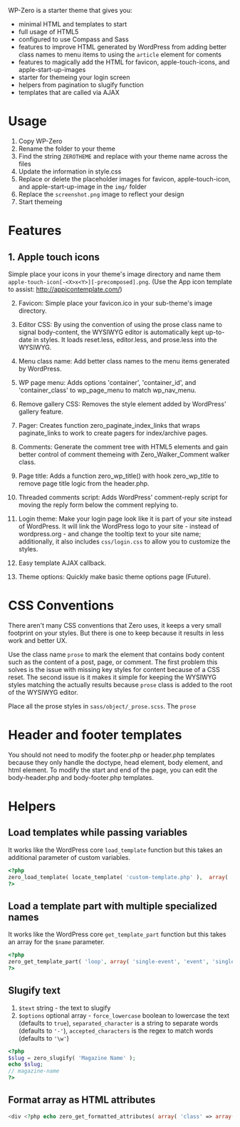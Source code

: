 
WP-Zero is a starter theme that gives you:

* minimal HTML and templates to start
* full usage of HTML5
* configured to use Compass and Sass
* features to improve HTML generated by WordPress from adding better class names to menu items to using the ```article``` element for coments
* features to magically add the HTML for favicon, apple-touch-icons, and apple-start-up-images
* starter for themeing your login screen
* helpers from pagination to slugify function
* templates that are called via AJAX

# Usage #

1. Copy WP-Zero
2. Rename the folder to your theme
3. Find the string ```ZEROTHEME``` and replace with your theme name across the files
4. Update the information in style.css
5. Replace or delete the placeholder images for favicon, apple-touch-icon, and apple-start-up-image in the ```img/``` folder
6. Replace the ```screenshot.png``` image to reflect your design
7. Start themeing

# Features #

## 1. Apple touch icons ##

Simple place your icons in your theme's image directory and name them ```apple-touch-icon[-<X>x<Y>][-precomposed].png```. (Use the App icon template to assist: http://appicontemplate.com/)

2. Favicon: Simple place your favicon.ico in your sub-theme's image directory.

4. Editor CSS: By using the convention of using the prose class name to signal body-content, the WYSIWYG editor is automatically kept up-to-date in styles. It loads reset.less, editor.less, and prose.less into the WYSIWYG.

5. Menu class name: Add better class names to the menu items generated by WordPress.

6. WP page menu: Adds options 'container', 'container_id', and 'container_class' to wp_page_menu to match wp_nav_menu.

7. Remove gallery CSS: Removes the style element added by WordPress' gallery feature.

8. Pager: Creates function zero_paginate_index_links that wraps paginate_links to work to create pagers for index/archive pages.

9. Comments: Generate the comment tree with HTML5 elements and gain better control of comment themeing with Zero_Walker_Comment walker class.

10. Page title: Adds a function zero_wp_title() with hook zero_wp_title to remove page title logic from the header.php.

11. Threaded comments script: Adds WordPress' comment-reply script for moving the reply form below the comment replying to.


14. Login theme: Make your login page look like it is part of your site instead of WordPress. It will link the WordPress logo to your site - instead of wordpress.org - and change the tooltip text to your site name; additionally, it also includes ```css/login.css``` to allow you to customize the styles.

15. Easy template AJAX callback.

16. Theme options: Quickly make basic theme options page (Future).

# CSS Conventions #

There aren't many CSS conventions that Zero uses, it keeps a very small footprint on your styles. But there is one
to keep because it results in less work and better UX.

Use the class name ```prose``` to mark the element that contains body content such as the content of a post, page, or comment.
The first problem this solves is the issue with missing key styles for content because of a CSS reset.
The second issue is it makes it simple for keeping the WYSIWYG styles matching the actually results because ```prose```
class is added to the root of the WYSIWYG editor.

Place all the prose styles in ```sass/object/_prose.scss```. The ```prose```


# Header and footer templates #

You should not need to modify the footer.php or header.php templates because they only handle the doctype, head element, body element, and html element. 
To modify the start and end of the page, you can edit the body-header.php and body-footer.php templates.


# Helpers #

## Load templates while passing variables ##

It works like the WordPress core ```load_template``` function but this takes an additional parameter of custom variables.

```php
<?php
zero_load_template( locate_template( 'custom-template.php' ),  array( 'foo' => 'The value for the $foo var in the template' ) );
?>
```


## Load a template part with multiple specialized names  ##

It works like the WordPress core ```get_template_part``` function but this takes an array for the ```$name``` parameter.

```php
<?php
zero_get_template_part( 'loop', array( 'single-event', 'event', 'single' ) );
?>
```

## Slugify text ##

1. ```$text``` string - the text to slugify
2. ```$options``` optional array - ```force_lowercase``` boolean to lowercase the text (defaults to ```true```), ```separated_character``` is a string to separate words (defaults to ```'-'```), ```accepted_characters``` is the regex to match words (defaults to ```'\w'```)

```php
<?php
$slug = zero_slugify( 'Magazine Name' );
echo $slug;
// magazine-name
?>
```

## Format array as HTML attributes ##

```php
<div <?php echo zero_get_formatted_attributes( array( 'class' => array('first', 'push1', 'span3'), 'id' => 'album', 'data-name' => 'french' ) ); ?>>
```

